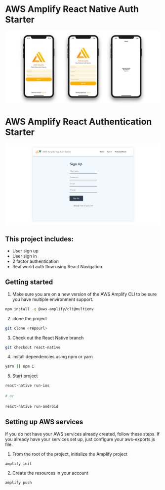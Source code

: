 # AWS Amplify React Native Auth Starter

![](hero.jpg)

# AWS Amplify React Authentication Starter

![](hero.png)

## This project includes:    
- User sign up
- User sign in
- 2 factor authentication
- Real world auth flow using React Navigation

## Getting started  

1. Make sure you are on a new version of the AWS Amplify CLI to be sure you have multiple environment support.

```sh
npm install -g @aws-amplify/cli@multienv
```

2. clone the project    

```sh
git clone <repourl>
```

3. Check out the React Native branch

```sh
git checkout react-native
```

4. install dependencies using npm or yarn    

```sh
yarn || npm i
```

5. Start project    

```sh
react-native run-ios

# or

react-native run-android
```

## Setting up AWS services    
If you do not have your AWS services already created, follow these steps. If you already have your services set up, just configure your aws-exports.js file.    

1. From the root of the project, initialize the Amplify project    

```sh
amplify init
```

2. Create the resources in your account

```sh
amplify push
```
